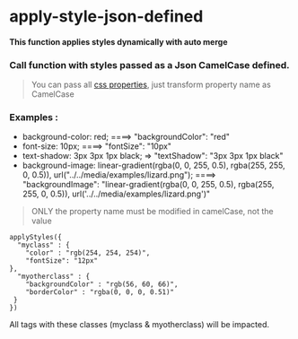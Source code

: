 # apply-style-json-defined

#### This function applies styles dynamically with auto merge 

### Call function with styles passed as a Json CamelCase defined.
> You can pass all [css properties](https://www.w3schools.com/cssref), just transform property name as CamelCase

### Examples :
- background-color: red; ====> "backgroundColor": "red"
- font-size: 10px; ====> "fontSize": "10px"
- text-shadow: 3px 3px 1px black; => "textShadow": "3px 3px 1px black"
- background-image: linear-gradient(rgba(0, 0, 255, 0.5), rgba(255, 255, 0, 0.5)), url("../../media/examples/lizard.png");   ====> "backgroundImage": "linear-gradient(rgba(0, 0, 255, 0.5), rgba(255, 255, 0, 0.5)), url('../../media/examples/lizard.png')"

> ONLY the property name must be modified in camelCase, not the value

```
applyStyles({
  "myclass" : {
    "color" : "rgb(254, 254, 254)",
    "fontSize": "12px"
},
  "myotherclass" : {
    "backgroundColor" : "rgb(56, 60, 66)",
    "borderColor" : "rgba(0, 0, 0, 0.51)"
 }
})
```
All tags with these classes (myclass & myotherclass) will be impacted.
